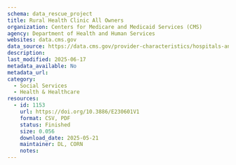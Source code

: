 ```yaml
---
schema: data_rescue_project 
title: Rural Health Clinic All Owners
organization: Centers for Medicare and Medicaid Services (CMS)
agency: Department of Health and Human Services
websites: data.cms.gov
data_source: https://data.cms.gov/provider-characteristics/hospitals-and-other-facilities/rural-health-clinic-all-owners
description: 
last_modified: 2025-06-17
metadata_available: No
metadata_url: 
category:
  - Social Services 
  - Health & Healthcare 
resources:
  - id: 1153
    url: https://doi.org/10.3886/E230601V1
    format: CSV, PDF
    status: Finished
    size: 0.056
    download_date: 2025-05-21
    maintainer: DL, CORN
    notes: 
---
```

